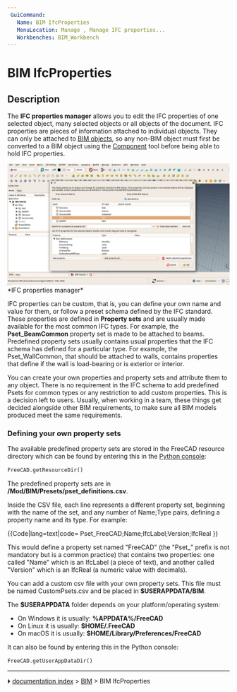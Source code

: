 ```yaml
---
 GuiCommand:
   Name: BIM IfcProperties
   MenuLocation: Manage , Manage IFC properties...
   Workbenches: BIM_Workbench
---
```


# BIM IfcProperties

## Description

The **IFC properties manager** allows you to edit the IFC properties of one selected object, many selected objects or all objects of the document. IFC properties are pieces of information attached to individual objects. They can only be attached to [BIM objects](BIM_Workbench.md), so any non-BIM object must first be converted to a BIM object using the [Component](Arch_Component.md) tool before being able to hold IFC properties.

<img alt="" src=images/BIM_ifcproperties_screenshot.png  style="width:600px;"> 
*IFC properties manager*

IFC properties can be custom, that is, you can define your own name and value for them, or follow a preset schema defined by the IFC standard. These properties are defined in **Property sets** and are usually made available for the most common IFC types. For example, the **Pset_BeamCommon** property set is made to be attached to beams. Predefined property sets usually contains usual properties that the IFC schema has defined for a particular type. For example, the Pset_WallCommon, that should be attached to walls, contains properties that define if the wall is load-bearing or is exterior or interior.

You can create your own properties and property sets and attribute them to any object. There is no requirement in the IFC schema to add predefined Psets for common types or any restriction to add custom properties. This is a decision left to users. Usually, when working in a team, these things get decided alongside other BIM requirements, to make sure all BIM models produced meet the same requirements.

### Defining your own property sets 

The available predefined property sets are stored in the FreeCAD resource directory which can be found by entering this in the [Python console](Python_console.md):

 
```python
FreeCAD.getResourceDir()
```

The predefined property sets are in **/Mod/BIM/Presets/pset_definitions.csv**.

Inside the CSV file, each line represents a different property set, beginning with the name of the set, and any number of Name;Type pairs, defining a property name and its type. For example:

 {{Code|lang=text|code=
Pset_FreeCAD;Name;IfcLabel;Version;IfcReal
}}

This would define a property set named \"FreeCAD\" (the \"Pset\_\" prefix is not mandatory but is a common practice) that contains two properties: one called \"Name\" which is an IfcLabel (a piece of text), and another called \"Version\" which is an IfcReal (a numeric value with decimals).

You can add a custom csv file with your own property sets. This file must be named CustomPsets.csv and be placed in **$USERAPPDATA/BIM**.

The **$USERAPPDATA** folder depends on your platform/operating system:

-   On Windows it is usually: **%APPDATA%/FreeCAD**
-   On Linux it is usually: **$HOME/.FreeCAD**
-   On macOS it is usually: **$HOME/Library/Preferences/FreeCAD**

It can also be found by entering this in the Python console:

 
```python
FreeCAD.getUserAppDataDir()
```



---
⏵ [documentation index](../README.md) > [BIM](BIM_Workbench.md) > BIM IfcProperties
